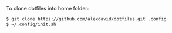 To clone dotfiles into home folder:

```bash
$ git clone https://github.com/alexdavid/dotfiles.git .config
$ ~/.config/init.sh
```
